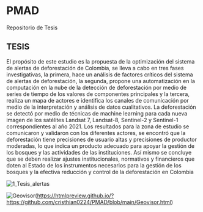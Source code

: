 # PMAD
Repositorio de Tesis


## TESIS

El propósito de este estudio es la propuesta de la optimización del sistema de alertas de deforestación de Colombia, se lleva a cabo en tres fases investigativas, la primera, hace un análisis de factores críticos del sistema de alertas de deforestación, la segunda, propone una automatización en la computación en la nube de la detección de deforestación por medio de series de tiempo de los valores de componentes principales y la tercera, realiza un mapa de actores e identifica los canales de comunicación por medio de la interpretación y análisis de datos cualitativos. La deforestación se detectó por medio de técnicas de machine learning para cada nueva imagen de los satélites Landsat 7, Landsat-8, Sentinel-2 y Sentinel-1 correspondientes al año 2021. Los resultados para la zona de estudio se comunicaron y validaron con los diferentes actores, se encontró que la deforestación tiene precisiones de usuario altas y precisiones de productor moderadas, lo que indica un producto adecuado para apoyar la gestión de los bosques y las actividades de las instituciones. Así mismo se concluye que se deben realizar ajustes institucionales, normativos y financieros que doten al Estado de los instrumentos necesarios para la gestión de los bosques y la efectiva reducción y control de la deforestación en Colombia


![1_Tesis_alertas](https://user-images.githubusercontent.com/18450115/158295645-46055d55-ba38-4654-8698-a110f04b87f6.jpg)


![Geovisor](https://user-images.githubusercontent.com/18450115/159735744-2fc2dd00-66ce-4bd3-b5bc-fa6462ad75be.JPG)(https://htmlpreview.github.io/?https://github.com/cristhian0224/PMAD/blob/main/Geovisor.html)

